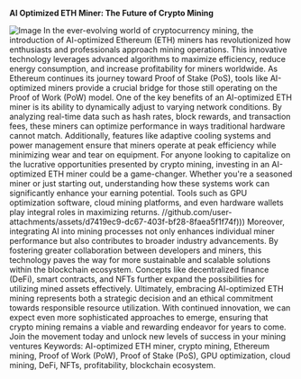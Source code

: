 **AI Optimized ETH Miner: The Future of Crypto Mining**

![Image](https://github.com/user-attachments/assets/d7419ec9-dc67-403f-bf28-8faea5f1f74f)
In the ever-evolving world of cryptocurrency mining, the introduction of AI-optimized Ethereum (ETH) miners has revolutionized how enthusiasts and professionals approach mining operations. This innovative technology leverages advanced algorithms to maximize efficiency, reduce energy consumption, and increase profitability for miners worldwide. As Ethereum continues its journey toward Proof of Stake (PoS), tools like AI-optimized miners provide a crucial bridge for those still operating on the Proof of Work (PoW) model.
One of the key benefits of an AI-optimized ETH miner is its ability to dynamically adjust to varying network conditions. By analyzing real-time data such as hash rates, block rewards, and transaction fees, these miners can optimize performance in ways traditional hardware cannot match. Additionally, features like adaptive cooling systems and power management ensure that miners operate at peak efficiency while minimizing wear and tear on equipment.
For anyone looking to capitalize on the lucrative opportunities presented by crypto mining, investing in an AI-optimized ETH miner could be a game-changer. Whether you're a seasoned miner or just starting out, understanding how these systems work can significantly enhance your earning potential. Tools such as GPU optimization software, cloud mining platforms, and even hardware wallets play integral roles in maximizing returns.
 //github.com/user-attachments/assets/d7419ec9-dc67-403f-bf28-8faea5f1f74f)))
Moreover, integrating AI into mining processes not only enhances individual miner performance but also contributes to broader industry advancements. By fostering greater collaboration between developers and miners, this technology paves the way for more sustainable and scalable solutions within the blockchain ecosystem. Concepts like decentralized finance (DeFi), smart contracts, and NFTs further expand the possibilities for utilizing mined assets effectively.
Ultimately, embracing AI-optimized ETH mining represents both a strategic decision and an ethical commitment towards responsible resource utilization. With continued innovation, we can expect even more sophisticated approaches to emerge, ensuring that crypto mining remains a viable and rewarding endeavor for years to come. Join the movement today and unlock new levels of success in your mining ventures 
Keywords: AI-optimized ETH miner, crypto mining, Ethereum mining, Proof of Work (PoW), Proof of Stake (PoS), GPU optimization, cloud mining, DeFi, NFTs, profitability, blockchain ecosystem.
